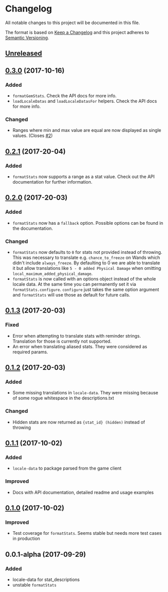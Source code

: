 # Changelog

All notable changes to this project will be documented in this file.

The format is based on [Keep a Changelog](http://keepachangelog.com/en/1.0.0/) and this project adheres to [Semantic Versioning](http://semver.org/spec/v2.0.0.html).

## [Unreleased](https://github.com/eps1lon/poe-mods/compare/v0.3.0...HEAD)

## [0.3.0](https://github.com/eps1lon/poe-mods/compare/v0.2.1...v0.3.0) (2017-10-16)
### Added
- `formatGemStats`. Check the API docs for more info.
- `loadLocaleDatas` and `loadLocaleDatasFor` helpers. Check the API docs for more info.
### Changed
- Ranges where min and max value are equal are now displayed as single values. (Closes [#2](https://github.com/eps1lon/poe-i18n/issues/2))

## [0.2.1](https://github.com/eps1lon/poe-mods/compare/v0.2.0...v0.2.1) (2017-20-04)
### Added
- `formatStats` now supports a range as a stat value. Check out the API documentation
  for further information.

## [0.2.0](https://github.com/eps1lon/poe-mods/compare/v0.1.3...v0.2.0) (2017-20-03)
### Added
- `formatStats` now has a `fallback` option. Possible options can be found in
  the documentation.
### Changed
- `formatStats` now defaults to `0` for stats not provided instead of throwing.
  This was necessary to translate e.g. `chance_to_freeze` on Wands which didn't
  include `always_freeze`. By defaulting to 0 we are able to translate it but 
  allow translations like `5 - 0 added Physical Damage` when omitting 
  `local_maximum_added_physical_damage`.
- `formatStats` is now called with an options object instead of the whole locale data.
  At the same time you can permanently set it via `formatStats.configure`. 
  `configure` just takes the same option argument and `formatStats` will use
  those as default for future calls.

## [0.1.3](https://github.com/eps1lon/poe-mods/compare/v0.1.2...v0.1.3) (2017-20-03)
### Fixed
- Error when attempting to translate stats with reminder strings. Translation for
  those is currently not supported.
- An error when translating aliased stats. They were considered as required 
  params.

## [0.1.2](https://github.com/eps1lon/poe-mods/compare/v0.1.1...v0.1.2) (2017-20-03)
### Added
- Some missing translations in `locale-data`. They were missing because of some
  rogue whitespace in the descriptions.txt
### Changed
- Hidden stats are now returned as `{stat_id} (hidden)` instead of throwing

## [0.1.1](https://github.com/eps1lon/poe-mods/compare/v0.1.0...v0.1.1) (2017-10-02)
### Added
- `locale-data` to package parsed from the game client
### Improved
- Docs with API documentation, detailed readme and usage examples

## [0.1.0](https://github.com/eps1lon/poe-mods/compare/v0.0.1-apha...v0.1.0) (2017-10-02)
### Improved
- Test coverage for `formatStats`. Seems stable but needs more test cases in 
  production

## 0.0.1-alpha (2017-09-29)
### Added
- locale-data for stat_descriptions
- unstable `formatStats`